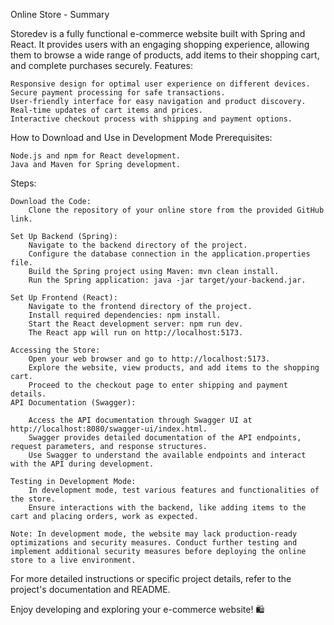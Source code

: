 Online Store - Summary

Storedev is a fully functional e-commerce website built with Spring and React. It provides users with an engaging shopping experience, allowing them to browse a wide range of products, add items to their shopping cart, and complete purchases securely.
Features:

    Responsive design for optimal user experience on different devices.
    Secure payment processing for safe transactions.
    User-friendly interface for easy navigation and product discovery.
    Real-time updates of cart items and prices.
    Interactive checkout process with shipping and payment options.

How to Download and Use in Development Mode
Prerequisites:

    Node.js and npm for React development.
    Java and Maven for Spring development.

Steps:

    Download the Code:
        Clone the repository of your online store from the provided GitHub link.

    Set Up Backend (Spring):
        Navigate to the backend directory of the project.
        Configure the database connection in the application.properties file.
        Build the Spring project using Maven: mvn clean install.
        Run the Spring application: java -jar target/your-backend.jar.

    Set Up Frontend (React):
        Navigate to the frontend directory of the project.
        Install required dependencies: npm install.
        Start the React development server: npm run dev.
        The React app will run on http://localhost:5173.

    Accessing the Store:
        Open your web browser and go to http://localhost:5173.
        Explore the website, view products, and add items to the shopping cart.
        Proceed to the checkout page to enter shipping and payment details.
    API Documentation (Swagger):

        Access the API documentation through Swagger UI at http://localhost:8080/swagger-ui/index.html.
        Swagger provides detailed documentation of the API endpoints, request parameters, and response structures.
        Use Swagger to understand the available endpoints and interact with the API during development.

    Testing in Development Mode:
        In development mode, test various features and functionalities of the store.
        Ensure interactions with the backend, like adding items to the cart and placing orders, work as expected.

    Note: In development mode, the website may lack production-ready optimizations and security measures. Conduct further testing and implement additional security measures before deploying the online store to a live environment.

For more detailed instructions or specific project details, refer to the project's documentation and README.

Enjoy developing and exploring your e-commerce website! 🛍️
